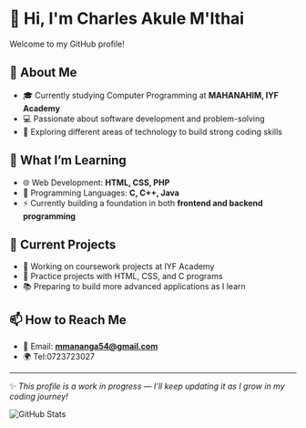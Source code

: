 # 👋 Hi, I'm Charles Akule M'Ithai  

Welcome to my GitHub profile!  

## 🌱 About Me  
- 🎓 Currently studying Computer Programming at **MAHANAHIM, IYF Academy**  
- 💻 Passionate about software development and problem-solving  
- 🚀 Exploring different areas of technology to build strong coding skills  

## 🚀 What I’m Learning  
- 🌐 Web Development: **HTML, CSS, PHP**  
- 🔣 Programming Languages: **C, C++, Java**  
- ⚡ Currently building a foundation in both **frontend and backend programming**  

## 📂 Current Projects  
- 🔨 Working on coursework projects at IYF Academy  
- 🌱 Practice projects with HTML, CSS, and C programs  
- 📚 Preparing to build more advanced applications as I learn  

## 📫 How to Reach Me  
- 📧 Email: **mmananga54@gmail.com**  
- 🌍 Tel:0723723027  

---

✨ *This profile is a work in progress — I’ll keep updating it as I grow in my coding journey!*  

![GitHub Stats](https://github-readme-stats.vercel.app/api?username=YourUsername&show_icons=true)
